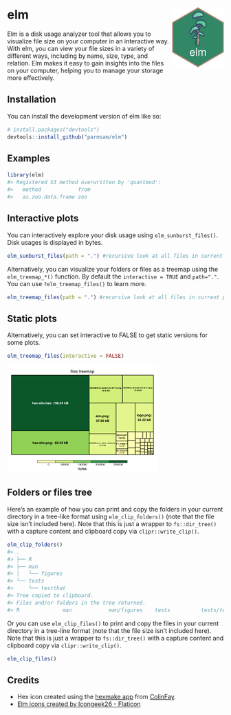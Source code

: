 
<!-- README.md is generated from README.Rmd. Please edit that file -->

# elm <img src="man/figures/logo.png" align="right" height="139" />

<!-- badges: start -->
<!-- badges: end -->

Elm is a disk usage analyzer tool that allows you to visualize file size
on your computer in an interactive way. With elm, you can view your file
sizes in a variety of different ways, including by name, size, type, and
relation. Elm makes it easy to gain insights into the files on your
computer, helping you to manage your storage more effectively.

## Installation

You can install the development version of elm like so:

``` r
# install.packages("devtools")
devtools::install_github("parmsam/elm")
```

## Examples

``` r
library(elm)
#> Registered S3 method overwritten by 'quantmod':
#>   method            from
#>   as.zoo.data.frame zoo
```

## Interactive plots

You can interactively explore your disk usage using
`elm_sunburst_files()`. Disk usages is displayed in bytes.

``` r
elm_sunburst_files(path = ".") #recursive look at all files in current path
```

Alternatively, you can visualize your folders or files as a treemap
using the `elm_treemap_*()` function. By default the
`interactive = TRUE` and `path="."`. You can use `?elm_treemap_files()`
to learn more.

``` r
elm_treemap_files(path = ".") #recursive look at all files in current path
```

<!-- # elm_treemap_folders(path = ".") #same with folders only instead -->

## Static plots

Alternatively, you can set interactive to FALSE to get static versions
for some plots.

``` r
elm_treemap_files(interactive = FALSE)
```

<img src="man/figures/README-unnamed-chunk-4-1.png" width="350px" />

## Folders or files tree

Here’s an example of how you can print and copy the folders in your
current directory in a tree-like format using `elm_clip_folders()` (note
that the file size isn’t included here). Note that this is just a
wrapper to `fs::dir_tree()` with a capture content and clipboard copy
via `clipr::write_clip()`.

``` r
elm_clip_folders()
#> .
#> ├── R
#> ├── man
#> │   └── figures
#> └── tests
#>     └── testthat
#> Tree copied to clipboard.
#> Files and/or folders in the tree returned.
#> R              man            man/figures    tests          tests/testthat
```

Or you can use `elm_clip_files()` to print and copy the files in your
current directory in a tree-line format (note that the file size isn’t
included here). Note that this is just a wrapper to `fs::dir_tree()`
with a capture content and clipboard copy via `clipr::write_clip()`.

``` r
elm_clip_files()
```

## Credits

- Hex icon created using the [hexmake
  app](https://connect.thinkr.fr/hexmake/) from
  [ColinFay](https://github.com/ColinFay/hexmake).
- <a href="https://www.flaticon.com/free-icons/elm" title="elm icons">Elm
  icons created by Icongeek26 - Flaticon</a>
